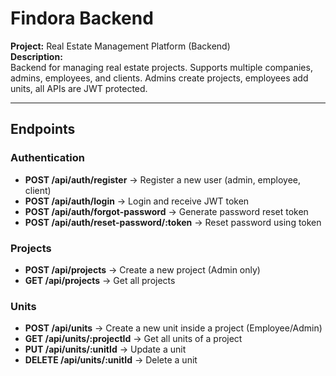 # Findora Backend

**Project:** Real Estate Management Platform (Backend)  
**Description:**  
Backend for managing real estate projects. Supports multiple companies, admins, employees, and clients. Admins create projects, employees add units, all APIs are JWT protected.

---

## Endpoints

### Authentication
- **POST /api/auth/register** → Register a new user (admin, employee, client)
- **POST /api/auth/login** → Login and receive JWT token
- **POST /api/auth/forgot-password** → Generate password reset token
- **POST /api/auth/reset-password/:token** → Reset password using token

### Projects
- **POST /api/projects** → Create a new project (Admin only)
- **GET /api/projects** → Get all projects

### Units
- **POST /api/units** → Create a new unit inside a project (Employee/Admin)
- **GET /api/units/:projectId** → Get all units of a project
- **PUT /api/units/:unitId** → Update a unit
- **DELETE /api/units/:unitId** → Delete a unit
